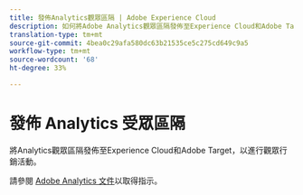 ```yaml
---
title: 發佈Analytics觀眾區隔 | Adobe Experience Cloud
description: 如何將Adobe Analytics觀眾區隔發佈至Experience Cloud和Adobe Target，以進行觀眾行銷活動。
translation-type: tm+mt
source-git-commit: 4bea0c29afa580dc63b21535ce5c275cd649c9a5
workflow-type: tm+mt
source-wordcount: '68'
ht-degree: 33%

---
```



# 發佈 Analytics 受眾區隔

將Analytics觀眾區隔發佈至Experience Cloud和Adobe Target，以進行觀眾行銷活動。

請參閱 [Adobe Analytics 文件](https://docs.adobe.com/content/help/zh-Hant/analytics/components/segmentation/segmentation-workflow/seg-publish.html)以取得指示。
